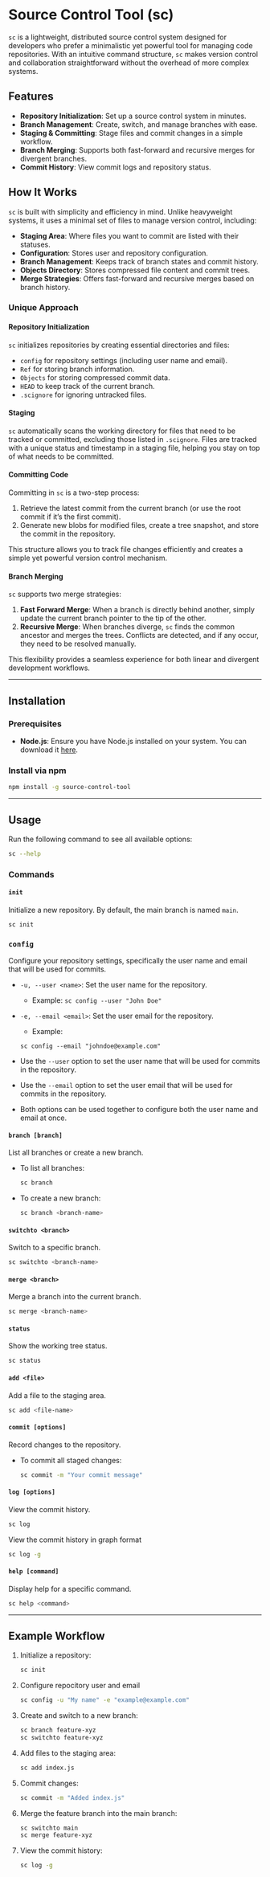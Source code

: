 # Source Control Tool (sc)

`sc` is a lightweight, distributed source control system designed for developers who prefer a minimalistic yet powerful tool for managing code repositories. With an intuitive command structure, `sc` makes version control and collaboration straightforward without the overhead of more complex systems.

## Features

- **Repository Initialization**: Set up a source control system in minutes.
- **Branch Management**: Create, switch, and manage branches with ease.
- **Staging & Committing**: Stage files and commit changes in a simple workflow.
- **Branch Merging**: Supports both fast-forward and recursive merges for divergent branches.
- **Commit History**: View commit logs and repository status.

## How It Works

`sc` is built with simplicity and efficiency in mind. Unlike heavyweight systems, it uses a minimal set of files to manage version control, including:

- **Staging Area**: Where files you want to commit are listed with their statuses.
- **Configuration**: Stores user and repository configuration.
- **Branch Management**: Keeps track of branch states and commit history.
- **Objects Directory**: Stores compressed file content and commit trees.
- **Merge Strategies**: Offers fast-forward and recursive merges based on branch history.

### Unique Approach

#### **Repository Initialization**

`sc` initializes repositories by creating essential directories and files:

- `config` for repository settings (including user name and email).
- `Ref` for storing branch information.
- `Objects` for storing compressed commit data.
- `HEAD` to keep track of the current branch.
- `.scignore` for ignoring untracked files.

#### **Staging**

`sc` automatically scans the working directory for files that need to be tracked or committed, excluding those listed in `.scignore`. Files are tracked with a unique status and timestamp in a staging file, helping you stay on top of what needs to be committed.

#### **Committing Code**

Committing in `sc` is a two-step process:

1. Retrieve the latest commit from the current branch (or use the root commit if it’s the first commit).
2. Generate new blobs for modified files, create a tree snapshot, and store the commit in the repository.

This structure allows you to track file changes efficiently and creates a simple yet powerful version control mechanism.

#### **Branch Merging**

`sc` supports two merge strategies:

1. **Fast Forward Merge**: When a branch is directly behind another, simply update the current branch pointer to the tip of the other.
2. **Recursive Merge**: When branches diverge, `sc` finds the common ancestor and merges the trees. Conflicts are detected, and if any occur, they need to be resolved manually.

This flexibility provides a seamless experience for both linear and divergent development workflows.

---

## Installation

### Prerequisites

- **Node.js**: Ensure you have Node.js installed on your system. You can download it [here](https://nodejs.org).

### Install via npm

```bash
npm install -g source-control-tool
```

---

## Usage

Run the following command to see all available options:

```bash
sc --help
```

### Commands

#### `init`

Initialize a new repository. By default, the main branch is named `main`.

```bash
sc init
```

### `config`

Configure your repository settings, specifically the user name and email that will be used for commits.

- `-u, --user <name>`: Set the user name for the repository.
  - Example: `sc config --user "John Doe"`
- `-e, --email <email>`: Set the user email for the repository.

  - Example:

  `sc config --email "johndoe@example.com"`

- Use the `--user` option to set the user name that will be used for commits in the repository.
- Use the `--email` option to set the user email that will be used for commits in the repository.
- Both options can be used together to configure both the user name and email at once.

#### `branch [branch]`

List all branches or create a new branch.

- To list all branches:
  ```bash
  sc branch
  ```
- To create a new branch:
  ```bash
  sc branch <branch-name>
  ```

#### `switchto <branch>`

Switch to a specific branch.

```bash
sc switchto <branch-name>
```

#### `merge <branch>`

Merge a branch into the current branch.

```bash
sc merge <branch-name>
```

#### `status`

Show the working tree status.

```bash
sc status
```

#### `add <file>`

Add a file to the staging area.

```bash
sc add <file-name>
```

#### `commit [options]`

Record changes to the repository.

- To commit all staged changes:
  ```bash
  sc commit -m "Your commit message"
  ```

#### `log [options]`

View the commit history.

```bash
sc log
```

View the commit history in graph format

```bash
sc log -g
```

#### `help [command]`

Display help for a specific command.

```bash
sc help <command>
```

---

## Example Workflow

1. Initialize a repository:

   ```bash
   sc init
   ```

2. Configure repocitory user and email

   ```bash
   sc config -u "My name" -e "example@example.com"
   ```

3. Create and switch to a new branch:

   ```bash
   sc branch feature-xyz
   sc switchto feature-xyz
   ```

4. Add files to the staging area:

   ```bash
   sc add index.js
   ```

5. Commit changes:

   ```bash
   sc commit -m "Added index.js"
   ```

6. Merge the feature branch into the main branch:

   ```bash
   sc switchto main
   sc merge feature-xyz
   ```

7. View the commit history:

   ```bash
   sc log -g
   ```

